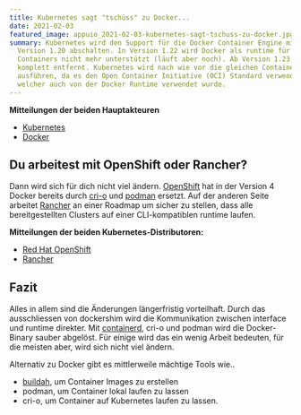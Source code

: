 ```yaml
---
title: Kubernetes sagt "tschüss" zu Docker...
date: 2021-02-03
featured_image: appuio_2021-02-03-kubernetes-sagt-tschuss-zu-docker.jpg
summary: Kubernetes wird den Support für die Docker Container Engine mit der
  Version 1.20 abschalten. In Version 1.22 wird Docker als runtime für
  Containers nicht mehr unterstützt (läuft aber noch). Ab Version 1.23 wird sie
  komplett entfernt. Kubernetes wird nach wie vor die gleichen Container Images
  ausführen, da es den Open Container Initiative (OCI) Standard verwendet,
  welcher auch von der Docker Runtime verwendet wurde.
---
```

**Mitteilungen der beiden Hauptakteuren**

* [Kubernetes](https://kubernetes.io/blog/2020/12/02/dont-panic-kubernetes-and-docker/)
* [Docker](https://www.docker.com/blog/what-developers-need-to-know-about-docker-docker-engine-and-kubernetes-v1-20/)

## Du arbeitest mit OpenShift oder Rancher?

Dann wird sich für dich nicht viel ändern. [OpenShift](https://www.openshift.com/) hat in der Version 4 Docker bereits durch [cri-o](https://cri-o.io/) und [podman](https://podman.io/) ersetzt. Auf der anderen Seite arbeitet [Rancher](https://rancher.com/products/rancher/) an einer Roadmap um sicher zu stellen, dass alle bereitgestellten Clusters auf einer CLI-kompatiblen runtime laufen.

**Mitteilungen der beiden Kubernetes-Distributoren:**

* [Red Hat OpenShift](https://www.openshift.com/blog/kubernetes-is-removing-docker-support-kubernetes-is-not-removing-docker-support)
* [Rancher](https://support.rancher.com/hc/en-us/articles/360053308831-Rancher-Operational-Advisory-Related-to-deprecation-of-dockershim-in-Kubernetes-v1-20)

## Fazit

Alles in allem sind die Änderungen längerfristig vorteilhaft. Durch das ausschliessen von dockershim wird die Kommunikation zwischen interface und runtime direkter. Mit [containerd](https://containerd.io/), cri-o und podman wird die Docker-Binary sauber abgelöst. Für einige wird das ein wenig Arbeit bedeuten, für die meisten aber, wird sich nicht viel ändern.

Alternativ zu Docker gibt es mittlerweile mächtige Tools wie..

* [buildah](https://buildah.io/), um Container Images zu erstellen
* podman, um Container lokal laufen zu lassen
* cri-o, um Container auf Kubernetes laufen zu lassen.